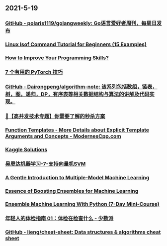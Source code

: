 
## 2021-5-19

### [GitHub - polaris1119/golangweekly: Go语言爱好者周刊，每周日发布](https://github.com/polaris1119/golangweekly)

### [Linux lsof Command Tutorial for Beginners (15 Examples)](https://www.howtoforge.com/linux-lsof-command/)

### [How to Improve Your Programming Skills?](https://www.decipherzone.com/blog-detail/how-improve-programming-skills)

### [7 个有用的 PyTorch 技巧](https://juejin.cn/post/6962867017598664735)

### [GitHub - Dairongpeng/algorithm-note: 该系列包括数组，链表，树，图，递归，DP，有序表等相关数据结构与算法的讲解及代码实现。](https://github.com/Dairongpeng/algorithm-note)

### [🚀【高并发技术专题】你需要了解的秒杀方案](https://xie.infoq.cn/article/fac44bc9a52419bf9e6c5672f)

### [Function Templates - More Details about Explicit Template Arguments and Concepts - ModernesCpp.com](http://www.modernescpp.com/index.php/function-templates-more-details)

### [Kaggle Solutions](https://farid.one/kaggle-solutions/)

### [吴恩达机器学习-7-支持向量机SVM](https://juejin.cn/post/6963435310931771429)

### [A Gentle Introduction to Multiple-Model Machine Learning](https://machinelearningmastery.com/multiple-model-machine-learning/)

### [Essence of Boosting Ensembles for Machine Learning](https://machinelearningmastery.com/essence-of-boosting-ensembles-for-machine-learning/)

### [Ensemble Machine Learning With Python (7-Day Mini-Course)](https://machinelearningmastery.com/ensemble-machine-learning-with-python-7-day-mini-course/)

### [年轻人的体检指南 01：体检在检查什么 - 少数派](https://sspai.com/post/66539)

### [GitHub - ljeng/cheat-sheet: Data structures & algorithms cheat sheet](https://github.com/ljeng/cheat-sheet)